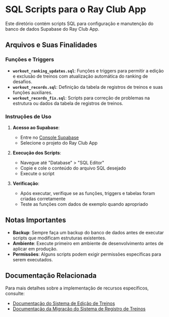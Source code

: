 # SQL Scripts para o Ray Club App

Este diretório contém scripts SQL para configuração e manutenção do banco de dados Supabase do Ray Club App.

## Arquivos e Suas Finalidades

### Funções e Triggers

- **`workout_ranking_updates.sql`**: Funções e triggers para permitir a edição e exclusão de treinos com atualização automática do ranking de desafios.
- **`workout_records.sql`**: Definição da tabela de registros de treinos e suas funções auxiliares.
- **`workout_records_fix.sql`**: Scripts para correção de problemas na estrutura ou dados da tabela de registros de treinos.

### Instruções de Uso

1. **Acesso ao Supabase**:
   - Entre no [Console Supabase](https://app.supabase.io)
   - Selecione o projeto do Ray Club App

2. **Execução dos Scripts**:
   - Navegue até "Database" > "SQL Editor"
   - Copie e cole o conteúdo do arquivo SQL desejado
   - Execute o script

3. **Verificação**:
   - Após executar, verifique se as funções, triggers e tabelas foram criadas corretamente
   - Teste as funções com dados de exemplo quando apropriado

## Notas Importantes

- **Backup**: Sempre faça um backup do banco de dados antes de executar scripts que modificam estruturas existentes.
- **Ambiente**: Execute primeiro em ambiente de desenvolvimento antes de aplicar em produção.
- **Permissões**: Alguns scripts podem exigir permissões específicas para serem executados.

## Documentação Relacionada

Para mais detalhes sobre a implementação de recursos específicos, consulte:

- [Documentação do Sistema de Edição de Treinos](/docs/workout_edit_system_implementation.md)
- [Documentação da Migração do Sistema de Registro de Treinos](/docs/workout_recording_system_migration.md) 